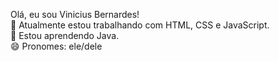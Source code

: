 Olá, eu sou Vinicius Bernardes! <br>
🔭 Atualmente estou trabalhando com HTML, CSS e JavaScript.<br>
🌱 Estou aprendendo Java.<br>
😄 Pronomes: ele/dele
